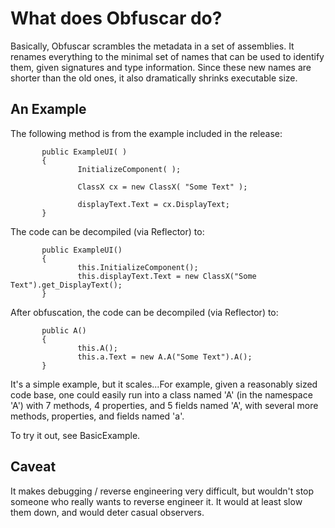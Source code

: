 # What does Obfuscar do? #

Basically, Obfuscar scrambles the metadata in a set of assemblies.  It renames everything to the minimal set of names that can be used to identify them, given signatures and type information.  Since these new names are shorter than the old ones, it also dramatically shrinks executable size.

## An Example ##

The following method is from the example included in the release:
```
       public ExampleUI( )
       {
               InitializeComponent( );

               ClassX cx = new ClassX( "Some Text" );

               displayText.Text = cx.DisplayText;
       }
```

The code can be decompiled (via Reflector) to:
```
       public ExampleUI()
       {
               this.InitializeComponent();
               this.displayText.Text = new ClassX("Some Text").get_DisplayText();
       }
```

After obfuscation, the code can be decompiled (via Reflector) to:
```
       public A()
       {
               this.A();
               this.a.Text = new A.A("Some Text").A();
       }
```

It's a simple example, but it scales...For example, given a reasonably sized code base, one could easily run into a class named 'A' (in the namespace 'A') with 7 methods, 4 properties, and 5 fields named 'A', with several more methods, properties, and fields named 'a'.

To try it out, see BasicExample.

## Caveat ##

It makes debugging / reverse engineering very difficult, but wouldn't stop someone who really wants to reverse engineer it.  It would at least slow them down, and would deter casual observers.
